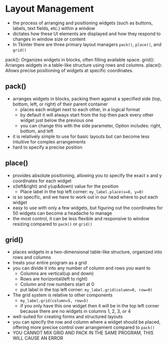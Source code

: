 # Layout Management
- the process of arranging and positioning widgets (such as buttons, labels, text fields, etc.) within a window 
- dictates how these UI elements are displayed and how they respond to changes in window size or content
- In Tkinter there are three primary layout managers `pack()`, `place()`, and `grid()`

pack(): Organizes widgets in blocks, often filling available space.
grid(): Arranges widgets in a table-like structure using rows and columns.
place(): Allows precise positioning of widgets at specific coordinates.

## pack()
- arranges widgets in blocks, packing them against a specified side (top, bottom, left, or right) of their parent container
    - places each widget next to each other, in a logical format
    - by default it will always start from the top then pack every other widget just below the previous one
    - you can change this with the side parameter, Option includes: right, bottom, and left
- it is relatively simple to use for basic layouts but can become less intuitive for complex arrangements
- hard to specify a precise position

## place()
- provides absolute positioning, allowing you to specify the exact x and y coordinates for each widget
- x(left&right) and y(up&down) value for the position
    - Place label in the top left corner: `my_label.place(x=0, y=0)`
- is so specific, and we have to work out in our head where to put each widget
- easy to use with only a few widgets, but figuring out the coordinates for 50 widgets can become a headache to manage
- the most control, it can be less flexible and responsive to window resizing compared to `pack()` or `grid()`

## grid()
- places widgets in a two-dimensional table-like structure, organized into rows and columns
- treats your entire program as a grid
- you can divide it into any number of column and rows you want to
    - Columns are vertical(up and down)
    - Rows are horizontal(left to right)
    - Column and row numbers start at 0
    - put label in the top left corner: `my_label.grid(column=0, row=0)`
- The grid system is relative to other components
    - `my_label.grid(column=5, row=5)`
    - if you only have this one widget then it will be in the top left corner because there are no widgets in columns 1, 2, 3, or 4
- well-suited for creating forms and structured layouts
- you can specify the row and column where a widget should be placed, offering more precise control over arrangement compared to `pack()`
- YOU CANNOT MIX GRID AND PACK IN THE SAME PROGRAM, THIS WILL CAUSE AN ERROR
